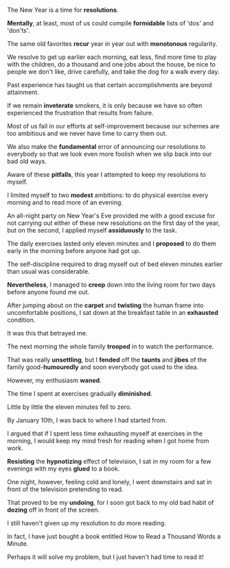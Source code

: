 The New Year is a time for **resolutions**.

**Mentally**, at least, most of us could compile **formidable** lists of 'dos' and 'don'ts'.

The same old favorites **recur** year in year out with **monotonous** regularity.

We resolve to get up earlier each morning, eat less, find more time to play with the children, do a thousand and one jobs about the house, be nice to people we don't like, drive carefully, and take the dog for a walk every day.

Past experience has taught us that certain accomplishments are beyond attainment.

If we remain **inveterate** smokers, it is only because we have so often experienced the frustration that results from failure.

Most of us fail in our efforts at self-improvement because our schemes are too ambitious and we never have time to carry them out.

We also make the **fundamental** error of announcing our resolutions to everybody so that we look even more foolish when we slip back into our bad old ways.

Aware of these **pitfalls**, this year I attempted to keep my resolutions to myself.

I limited myself to two **modest** ambitions: to do physical exercise every morning and to read more of an evening.

An all-night party on New Year's Eve provided me with a good excuse for not carrying out either of these new resolutions on the first day of the year, but on the second, I applied myself **assiduously** to the task.

The daily exercises lasted only eleven minutes and I **proposed** to do them early in the morning before anyone had got up.

The self-discipline required to drag myself out of bed eleven minutes earlier than usual was considerable.

**Nevertheless**, I managed to **creep** down into the living room for two days before anyone found me out.

After jumping about on the **carpet** and **twisting** the human frame into uncomfortable positions, I sat down at the breakfast table in an **exhausted** condition.

It was this that betrayed me.

The next morning the whole family **trooped** in to watch the performance.

That was really **unsettling**, but I **fended** off the **taunts** and **jibes** of the family good-**humouredly** and soon everybody got used to the idea.

However, my enthusiasm **waned**.

The time I spent at exercises gradually **diminished**.

Little by little the eleven minutes fell to zero.

By January 10th, I was back to where I had started from.

I argued that if I spent less time exhausting myself at exercises in the morning, I would keep my mind fresh for reading when I got home from work.

**Resisting** the **hypnotizing** effect of television, I sat in my room for a few evenings with my eyes **glued** to a book.

One night, however, feeling cold and lonely, I went downstairs and sat in front of the television pretending to read.

That proved to be my **undoing**, for I soon got back to my old bad habit of **dozing** off in front of the screen.

I still haven't given up my resolution to do more reading.

In fact, I have just bought a book entitled How to Read a Thousand Words a Minute.

Perhaps it will solve my problem, but I just haven't had time to read it!